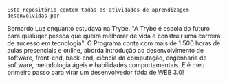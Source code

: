 	Este repositório contém todas as atividades de aprendizagem desenvolvidas por
 Bernardo Luz enquanto estudava na Trybe.
	"A Trybe é escola do futuro para qualuqer pessoa que queira melhorar de vida 
e construir uma carreira de sucesso em tecnologia".
	O Programa conta com mais de 1.500 horas de aulas presenciais e online, 
aborda introdução ao desenvolvimento de software, front-end, back-end, ciência da 
computação, engenharia de software, metodologia ágeis e habilidades comportamentais.
	E é meu primeiro passo para virar um desenvolvedor f#da de WEB 3.0!
